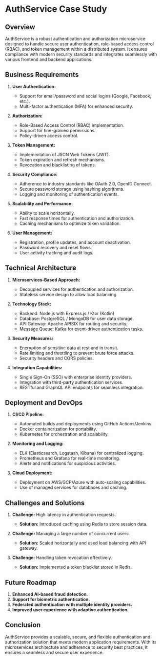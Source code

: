 # AuthService Case Study

## Overview
AuthService is a robust authentication and authorization microservice designed to handle secure user authentication, role-based access control (RBAC), and token management within a distributed system. It ensures compliance with modern security standards and integrates seamlessly with various frontend and backend applications.

## Business Requirements
1. **User Authentication:**
   - Support for email/password and social logins (Google, Facebook, etc.).
   - Multi-factor authentication (MFA) for enhanced security.

2. **Authorization:**
   - Role-Based Access Control (RBAC) implementation.
   - Support for fine-grained permissions.
   - Policy-driven access control.

3. **Token Management:**
   - Implementation of JSON Web Tokens (JWT).
   - Token expiration and refresh mechanisms.
   - Revocation and blacklisting of tokens.

4. **Security Compliance:**
   - Adherence to industry standards like OAuth 2.0, OpenID Connect.
   - Secure password storage using hashing algorithms.
   - Logging and monitoring of authentication events.

5. **Scalability and Performance:**
   - Ability to scale horizontally.
   - Fast response times for authentication and authorization.
   - Caching mechanisms to optimize token validation.

6. **User Management:**
   - Registration, profile updates, and account deactivation.
   - Password recovery and reset flows.
   - User activity tracking and audit logs.

## Technical Architecture
1. **Microservices-Based Approach:**
   - Decoupled services for authentication and authorization.
   - Stateless service design to allow load balancing.

2. **Technology Stack:**
   - Backend: Node.js with Express.js / Ktor (Kotlin)
   - Database: PostgreSQL / MongoDB for user data storage.
   - API Gateway: Apache APISIX for routing and security.
   - Message Queue: Kafka for event-driven authentication tasks.

3. **Security Measures:**
   - Encryption of sensitive data at rest and in transit.
   - Rate limiting and throttling to prevent brute force attacks.
   - Security headers and CORS policies.

4. **Integration Capabilities:**
   - Single Sign-On (SSO) with enterprise identity providers.
   - Integration with third-party authentication services.
   - RESTful and GraphQL API endpoints for seamless integration.

## Deployment and DevOps
1. **CI/CD Pipeline:**
   - Automated builds and deployments using GitHub Actions/Jenkins.
   - Docker containerization for portability.
   - Kubernetes for orchestration and scalability.

2. **Monitoring and Logging:**
   - ELK (Elasticsearch, Logstash, Kibana) for centralized logging.
   - Prometheus and Grafana for real-time monitoring.
   - Alerts and notifications for suspicious activities.

3. **Cloud Deployment:**
   - Deployment on AWS/GCP/Azure with auto-scaling capabilities.
   - Use of managed services for databases and caching.

## Challenges and Solutions
1. **Challenge:** High latency in authentication requests.
   - **Solution:** Introduced caching using Redis to store session data.

2. **Challenge:** Managing a large number of concurrent users.
   - **Solution:** Scaled horizontally and used load balancing with API gateway.

3. **Challenge:** Handling token revocation effectively.
   - **Solution:** Implemented a token blacklist stored in Redis.

## Future Roadmap
1. **Enhanced AI-based fraud detection.**
2. **Support for biometric authentication.**
3. **Federated authentication with multiple identity providers.**
4. **Improved user experience with adaptive authentication.**

## Conclusion
AuthService provides a scalable, secure, and flexible authentication and authorization solution that meets modern application requirements. With its microservices architecture and adherence to security best practices, it ensures a seamless and secure user experience.

